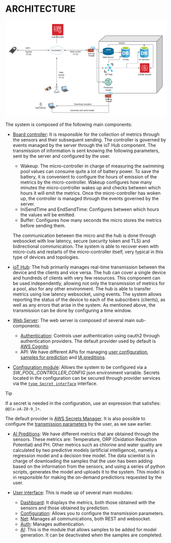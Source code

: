 # ARCHITECTURE

![architecture](architecture.png)

The system is composed of the following main components:

- [Board controller](../micro/swpc/swpc.ino): It is responsible for the collection of metrics through the sensors and their subsequent sending. The controller is governed by events managed by the server through the ioT Hub component. The transmission of information is sent knowing the following parameters, sent by the server and configured by the user.

  - Wakeup: The micro-controller in charge of measuring the swimming pool values can consume quite a lot of battery power. To save the battery, it is convenient to configure the hours of emission of the metrics by the micro-controller. Wakeup configures how many minutes the micro-controller wakes up and checks between which hours it will emit the metrics. Once the micro-controller has woken up, the controller is managed through the events governed by the server.
  - IniSendTime and EndSendTime: Configures between which hours the values will be emitted.
  - Buffer: Configures how many seconds the micro stores the metrics before sending them. 

  The communication between the micro and the hub is done through websocket with low latency, secure (security token and TLS) and bidirectional communication. The system is able to recover even with  micro-cuts and restarts of the micro-controller itself, very typical in this type of devices and topologies. 

- [ioT Hub](../pkg/iot/hub.go): The hub primarily manages real-time transmission between the device and the clients and vice versa. The hub can cover a single device and hundreds of clients with very few resources. This component can be used independently, allowing not only the transmission of metrics for a pool, also for any other environment. The hub is able to transfer metrics using low latency websocket, using events. The system allows reporting the status of the device to each of the subscribers (clients), as well as any errors that arise in the system. As mentioned above, the transmission can be done by configuring a time window.

- [Web Server](../internal/web): The web server is composed of several main sub-components:
  - [Authentication](../internal/web/auth.go): Controls user authentication using oauth2 through authentication providers. The default provider used by default is [AWS Cognito](https://aws.amazon.com/es/cognito/)
  - API: We have different APIs for managing [user configuration](../internal/web/config.go), [samples for prediction](../internal/web/sample.go) and [IA preditions](../internal/web/prediction.go).

- [Configuration module](../internal/config/config.go): Allows the system to be configured via a *SW_POOL_CONTROLLER_CONFIG* json environment variable. Secrets located in the configuration can be secured through provider services via the [`type Secret interface`](../internal/config/config.go) interface.

> [!TIP]
> If a secret is needed in the configuration, use an expression that satisfies: `@@[a-zA-Z0-9_]+`.

The default provider is [AWS Secrets Manager](https://aws.amazon.com/es/secrets-manager/). It is also possible to configure the [transmission parameters](../ui/src/config/config.tsx) by the user, as we saw earlier.

- [AI Preditions](../ai/): We have different metrics that are obtained through the sensors. These metrics are: Temperature, ORP (Oxidation Reduction Potential) and PH. Other metrics such as chlorine and water quality are calculated by two predictive models (artificial intelligence), namely a regression model and a decision tree model. The data scientist is in charge of downloading the samples that the user has been adding based on the information from the sensors, and using a series of python scripts, generates the model and uploads it to the system. This model is in responsible for making the on-demand predictions requested by the user.

- [User interface](../ui/src/): This is made up of several main modules:
  - [Dashboard](../ui/src/dashboard/): It displays the metrics, both those obtained with the sensors and those obtained by prediction.
  - [Configuration](../ui/src/config/): Allows you to configure the transmission parameters.
  - [Net](../ui/src/net/): Manages all communications, both REST and websocket.
  - [Auth](../ui/src/auth/): Manages authentication.
  - [AI](../ui/src/ai/): This is the module that allows samples to be added for model generation. It can be deactivated when the samples are completed.